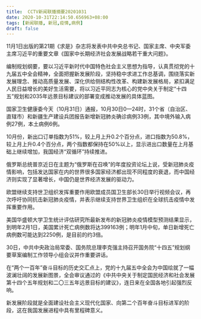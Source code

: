 ```yaml
---
title:  CCTV新闻联播摘要20201031
date: 2020-10-31T22:14:50.656963+08:00
tags: [新闻联播, 新冠,疫情,病例]
draft: false
---
```


11月1日出版的第21期《求是》杂志将发表中共中央总书记、国家主席、中央军委主席习近平的重要文章《国家中长期经济社会发展战略若干重大问题》。

编制规划纲要，要以习近平新时代中国特色社会主义思想为指导，认真贯彻党的十九届五中全会精神，全面把握新发展阶段，坚持稳中求进工作总基调，围绕落实新发展理念、推动高质量发展、深化供给侧结构性改革、构建新发展格局，紧扣满足人民日益增长的美好生活需要，将以习近平同志为核心的党中央关于制定“十四五”规划和2035年远景目标建议的部署变成推动发展的具体蓝图。

国家卫生健康委今天（10月31日）通报，10月30日0—24时，31个省（自治区、直辖市）和新疆生产建设兵团报告新增<span class="keywords_content">新冠</span>肺炎确诊<span class="keywords_content">病例</span>33例，其中境外输入<span class="keywords_content">病例</span>27例，本土<span class="keywords_content">病例</span>6例。

10月份，新出口订单指数为51%，较上月上升0.2个百分点，进口指数为50.8%，较上月上升0.4个百分点，两个指数都保持在50%以上，显示进出口数量在上月基础上继续增加，我国经济“双循环”持续推进。

俄罗斯总统普京近日在主题为“俄罗斯在召唤”的年度投资论坛上说，受<span class="keywords_content">新冠</span>肺炎<span class="keywords_content">疫情</span>影响，包括发达国家在内的世界很多国家经济都出现不同程度的衰退，而中国经济则实现了显著增长，中国仍是世界经济发展的驱动力。

欧盟继续支持世卫组织发挥重要作用欧盟成员国卫生部长30日举行视频会议，再次呼吁协同抗击<span class="keywords_content">新冠</span>肺炎<span class="keywords_content">疫情</span>，并表示继续支持世界卫生组织在全球抗击<span class="keywords_content">疫情</span>中发挥重要作用。

美国华盛顿大学卫生统计评估研究所最新发布的<span class="keywords_content">新冠</span>肺炎<span class="keywords_content">疫情</span>模型预测结果显示，到明年2月1日，美国累计死亡<span class="keywords_content">病例</span>数将达399163例；明年1月中旬，单日新增死亡<span class="keywords_content">病例</span>数可能达到2250例，是目前的约3倍。

30日，中共中央政治局常委、国务院总理李克强主持召开国务院“十四五”规划纲要草案编制工作领导小组会议并作重要讲话。

在“两个一百年”奋斗目标的历史交汇点上，党的十九届五中全会为中国绘就了一幅波澜壮阔的发展新图景，全会审议通过的《中共中央关于制定国民经济和社会发展第十四个五年规划和二〇三五年远景目标的建议》，连日来在全国各地引起强烈反响。

新发展阶段就是全面建设社会主义现代化国家、向第二个百年奋斗目标进军的阶段，这在我国发展进程中具有里程碑意义。
